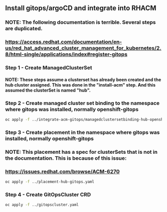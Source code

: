 ## Install gitops/argoCD and integrate into RHACM
### NOTE: The following documentation is terrible. Several steps are duplicated.
### https://access.redhat.com/documentation/en-us/red_hat_advanced_cluster_management_for_kubernetes/2.8/html-single/applications/index#register-gitops

### Step 1 - Create ManagedClusterSet
#### NOTE: These steps assume a clusterset has already been created and the hub cluster assigned. This was done in the "install-acm" step. And this assumed the clusterSet is named "hub".

### Step 2 - Create managed cluster set binding to the namespace where gitops was installed, normally openshift-gitops
```bash
oc apply -f ../integrate-acm-gitops/managedclustersetbinding-hub-openshift-gitops.yaml
```
### Step 3 - Create placement in the namespace where gitops was installed, normally openshift-gitops
### NOTE: This placement has a spec for clusterSets that is not in the documentation. This is because of this issue:
### https://issues.redhat.com/browse/ACM-6270
```bash
oc apply -f ../placement-hub-gitops.yaml
```

### Step 4 -  Create GitOpsCluster CRD
```bash
oc apply -f ../gitopscluster.yaml
```
